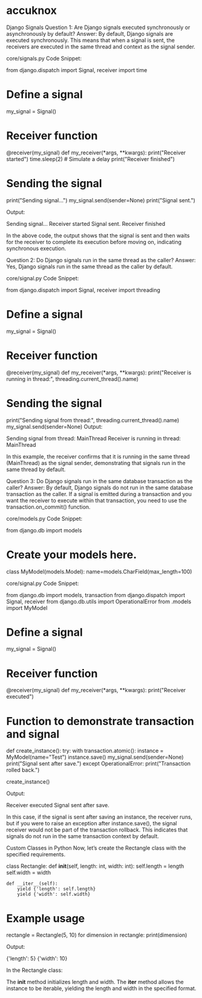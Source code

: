 # accuknox

Django Signals
Question 1: Are Django signals executed synchronously or asynchronously by default?
Answer: By default, Django signals are executed synchronously. This means that when a signal is sent, the receivers are executed in the same thread and context as the signal sender.

core/signals.py
Code Snippet:

from django.dispatch import Signal, receiver
import time

# Define a signal
my_signal = Signal()

# Receiver function
@receiver(my_signal)
def my_receiver(*args, **kwargs):
    print("Receiver started")
    time.sleep(2)  # Simulate a delay
    print("Receiver finished")

# Sending the signal
print("Sending signal...")
my_signal.send(sender=None)
print("Signal sent.")

Output:

Sending signal...
Receiver started
Signal sent.
Receiver finished

In the above code, the output shows that the signal is sent and then waits for the receiver to complete its execution before moving on, indicating synchronous execution.

Question 2: Do Django signals run in the same thread as the caller?
Answer: Yes, Django signals run in the same thread as the caller by default.


core/signal.py
Code Snippet:

from django.dispatch import Signal, receiver
import threading

# Define a signal
my_signal = Signal()

# Receiver function
@receiver(my_signal)
def my_receiver(*args, **kwargs):
    print("Receiver is running in thread:", threading.current_thread().name)

# Sending the signal
print("Sending signal from thread:", threading.current_thread().name)
my_signal.send(sender=None)
Output:

Sending signal from thread: MainThread
Receiver is running in thread: MainThread

In this example, the receiver confirms that it is running in the same thread (MainThread) as the signal sender, demonstrating that signals run in the same thread by default.

Question 3: Do Django signals run in the same database transaction as the caller?
Answer: By default, Django signals do not run in the same database transaction as the caller. If a signal is emitted during a transaction and you want the receiver to execute within that transaction, you need to use the transaction.on_commit() function.

core/models.py
Code Snippet:

from django.db import models

# Create your models here.
class MyModel(models.Model):
    name=models.CharField(max_length=100)

core/signal.py
Code Snippet:

from django.db import models, transaction
from django.dispatch import Signal, receiver
from django.db.utils import OperationalError
from .models import MyModel
# Define a signal
my_signal = Signal()

# Receiver function
@receiver(my_signal)
def my_receiver(*args, **kwargs):
    print("Receiver executed")


# Function to demonstrate transaction and signal
def create_instance():
    try:
        with transaction.atomic():
            instance = MyModel(name="Test")
            instance.save()
            my_signal.send(sender=None)
            print("Signal sent after save.")
    except OperationalError:
        print("Transaction rolled back.")

create_instance()

Output:

Receiver executed
Signal sent after save.

In this case, if the signal is sent after saving an instance, the receiver runs, but if you were to raise an exception after instance.save(), the signal receiver would not be part of the transaction rollback. This indicates that signals do not run in the same transaction context by default.

Custom Classes in Python
Now, let’s create the Rectangle class with the specified requirements.


class Rectangle:
    def __init__(self, length: int, width: int):
        self.length = length
        self.width = width

    def __iter__(self):
        yield {'length': self.length}
        yield {'width': self.width}

# Example usage
rectangle = Rectangle(5, 10)
for dimension in rectangle:
    print(dimension)

Output:

{'length': 5}
{'width': 10}

In the Rectangle class:

The __init__ method initializes length and width.
The __iter__ method allows the instance to be iterable, yielding the length and width in the specified format.
